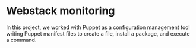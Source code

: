 # Webstack monitoring

In this project, we worked with Puppet as a configuration management
tool writing Puppet manifest files to create a file, install a
package, and execute a command.